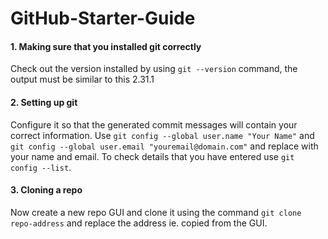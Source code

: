# GitHub-Starter-Guide
#### 1. Making sure that you installed git correctly
Check out the version installed by using `git --version` command, the output must be similar to this 2.31.1 
#### 2. Setting up git
Configure it so that the generated commit messages will contain your correct information.
Use `git config --global user.name "Your Name"` and `git config --global user.email "youremail@domain.com"` and replace with your name and email.
To check details that you have entered use `git config --list`.
#### 3. Cloning a repo
Now create a new repo GUI and clone it using the command `git clone repo-address` and replace the address ie. copied from the GUI.




